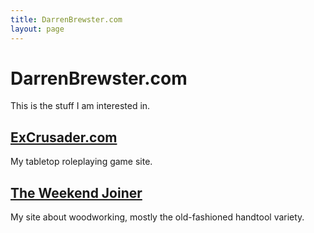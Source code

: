 ```yaml
---
title: DarrenBrewster.com
layout: page
---
```


# DarrenBrewster.com
This is the stuff I am interested in.

## [ExCrusader.com](http://excrusader.com)
My tabletop roleplaying game site.

## [The Weekend Joiner](http://weekendjoiner.com)
My site about woodworking, mostly the old-fashioned handtool variety.
